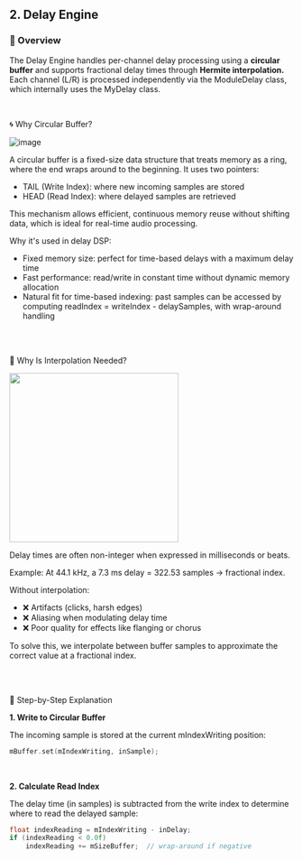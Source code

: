 ## 2. Delay Engine

### 🔷 Overview
The Delay Engine handles per-channel delay processing using a **circular buffer** and supports fractional delay times through **Hermite interpolation.** Each channel (L/R) is processed independently via the ModuleDelay class, which internally uses the MyDelay class.

<br>

🌀 Why Circular Buffer?

![image](https://github.com/user-attachments/assets/2465bb49-4543-4788-be7b-b46365a9abe1)

A circular buffer is a fixed-size data structure that treats memory as a ring, where the end wraps around to the beginning. It uses two pointers:

- TAIL (Write Index): where new incoming samples are stored
- HEAD (Read Index): where delayed samples are retrieved

This mechanism allows efficient, continuous memory reuse without shifting data, which is ideal for real-time audio processing.

Why it's used in delay DSP:

- Fixed memory size: perfect for time-based delays with a maximum delay time
- Fast performance: read/write in constant time without dynamic memory allocation
- Natural fit for time-based indexing: past samples can be accessed by computing readIndex = writeIndex - delaySamples, with wrap-around handling

<br>
<br>


🎯 Why Is Interpolation Needed?

<img src="https://github.com/user-attachments/assets/b4ac097b-cdef-4d00-9fc3-85f79cde52dc" width="300"/>

Delay times are often non-integer when expressed in milliseconds or beats.

Example:
At 44.1 kHz, a 7.3 ms delay = 322.53 samples → fractional index.

Without interpolation:

- ❌ Artifacts (clicks, harsh edges)
- ❌ Aliasing when modulating delay time
- ❌ Poor quality for effects like flanging or chorus
  
To solve this, we interpolate between buffer samples to approximate the correct value at a fractional index.

<br>
<br>

🔁 Step-by-Step Explanation

**1. Write to Circular Buffer**
   
The incoming sample is stored at the current mIndexWriting position:

~~~cpp
mBuffer.set(mIndexWriting, inSample);
~~~

<br>

**2. Calculate Read Index**

The delay time (in samples) is subtracted from the write index to determine where to read the delayed sample:
~~~cpp
float indexReading = mIndexWriting - inDelay;
if (indexReading < 0.0f)
    indexReading += mSizeBuffer;  // wrap-around if negative
~~~

